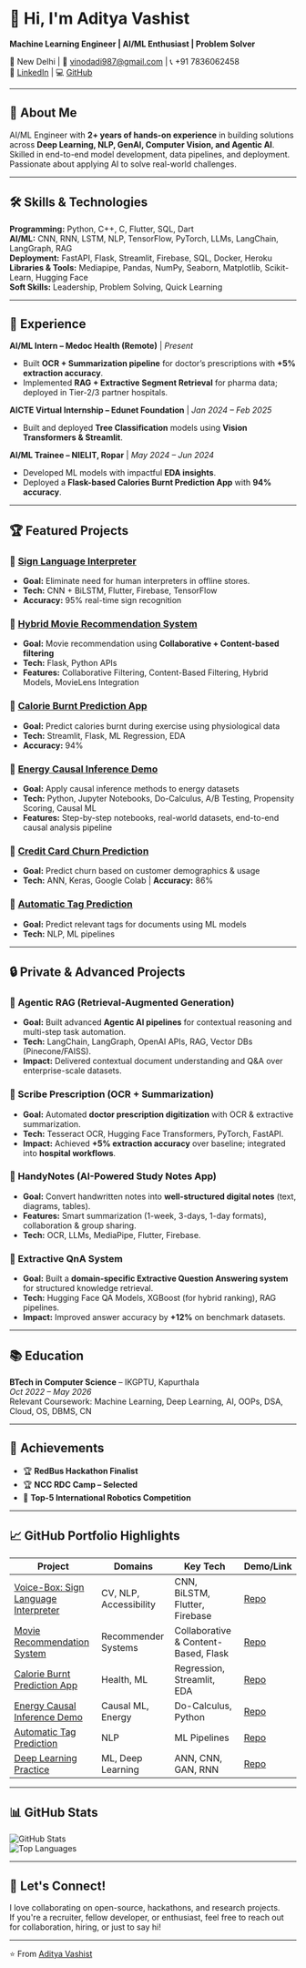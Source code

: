 # 👋 Hi, I'm Aditya Vashist  
**Machine Learning Engineer | AI/ML Enthusiast | Problem Solver**

📍 New Delhi | 📧 [vinodadi987@gmail.com](mailto:vinodadi987@gmail.com) | 📞 +91 7836062458  
🔗 [LinkedIn](https://linkedin.com/in/aditya-vashist-819b7a244/) | 💻 [GitHub](https://github.com/Aditya8215)

---

## 🚀 About Me  
AI/ML Engineer with **2+ years of hands-on experience** in building solutions across **Deep Learning, NLP, GenAI, Computer Vision, and Agentic AI**. Skilled in end-to-end model development, data pipelines, and deployment. Passionate about applying AI to solve real-world challenges.  

---

## 🛠️ Skills & Technologies  

**Programming:** Python, C++, C, Flutter, SQL, Dart  
**AI/ML:** CNN, RNN, LSTM, NLP, TensorFlow, PyTorch, LLMs, LangChain, LangGraph, RAG  
**Deployment:** FastAPI, Flask, Streamlit, Firebase, SQL, Docker, Heroku  
**Libraries & Tools:** Mediapipe, Pandas, NumPy, Seaborn, Matplotlib, Scikit-Learn, Hugging Face  
**Soft Skills:** Leadership, Problem Solving, Quick Learning  

---

## 💼 Experience  

**AI/ML Intern – Medoc Health (Remote)** | *Present*  
- Built **OCR + Summarization pipeline** for doctor’s prescriptions with **+5% extraction accuracy**.  
- Implemented **RAG + Extractive Segment Retrieval** for pharma data; deployed in Tier-2/3 partner hospitals.  

**AICTE Virtual Internship – Edunet Foundation** | *Jan 2024 – Feb 2025*  
- Built and deployed **Tree Classification** models using **Vision Transformers & Streamlit**.  

**AI/ML Trainee – NIELIT, Ropar** | *May 2024 – Jun 2024*  
- Developed ML models with impactful **EDA insights**.  
- Deployed a **Flask-based Calories Burnt Prediction App** with **94% accuracy**.  

---

## 🏆 Featured Projects  

### 🔹 [Sign Language Interpreter](https://github.com/Aditya8215/Voice-Box.git)  
- **Goal:** Eliminate need for human interpreters in offline stores.  
- **Tech:** CNN + BiLSTM, Flutter, Firebase, TensorFlow  
- **Accuracy:** 95% real-time sign recognition  

### 🔹 [Hybrid Movie Recommendation System](https://github.com/Aditya8215/Movie_Recommendation.git)  
- **Goal:** Movie recommendation using **Collaborative + Content-based filtering**  
- **Tech:** Flask, Python APIs  
- **Features:** Collaborative Filtering, Content-Based Filtering, Hybrid Models, MovieLens Integration  

### 🔹 [Calorie Burnt Prediction App](https://github.com/Aditya8215/Calorie-Burnt)  
- **Goal:** Predict calories burnt during exercise using physiological data  
- **Tech:** Streamlit, Flask, ML Regression, EDA  
- **Accuracy:** 94%  

### 🔹 [Energy Causal Inference Demo](https://github.com/Aditya8215/Energy_casual_inference_demo)  
- **Goal:** Apply causal inference methods to energy datasets  
- **Tech:** Python, Jupyter Notebooks, Do-Calculus, A/B Testing, Propensity Scoring, Causal ML  
- **Features:** Step-by-step notebooks, real-world datasets, end-to-end causal analysis pipeline  

### 🔹 [Credit Card Churn Prediction](https://github.com/Aditya8215/Deep-Learning-Practice.git)  
- **Goal:** Predict churn based on customer demographics & usage  
- **Tech:** ANN, Keras, Google Colab | **Accuracy:** 86%  

### 🔹 [Automatic Tag Prediction](https://github.com/Aditya8215/Automatic_Tag_Prediction)  
- **Goal:** Predict relevant tags for documents using ML models  
- **Tech:** NLP, ML pipelines  

---

## 🔒 Private & Advanced Projects  

### 🔹 Agentic RAG (Retrieval-Augmented Generation)  
- **Goal:** Built advanced **Agentic AI pipelines** for contextual reasoning and multi-step task automation.  
- **Tech:** LangChain, LangGraph, OpenAI APIs, RAG, Vector DBs (Pinecone/FAISS).  
- **Impact:** Delivered contextual document understanding and Q&A over enterprise-scale datasets.  

### 🔹 Scribe Prescription (OCR + Summarization)  
- **Goal:** Automated **doctor prescription digitization** with OCR & extractive summarization.  
- **Tech:** Tesseract OCR, Hugging Face Transformers, PyTorch, FastAPI.  
- **Impact:** Achieved **+5% extraction accuracy** over baseline; integrated into **hospital workflows**.  

### 🔹 HandyNotes (AI-Powered Study Notes App)  
- **Goal:** Convert handwritten notes into **well-structured digital notes** (text, diagrams, tables).  
- **Features:** Smart summarization (1-week, 3-days, 1-day formats), collaboration & group sharing.  
- **Tech:** OCR, LLMs, MediaPipe, Flutter, Firebase.  

### 🔹 Extractive QnA System  
- **Goal:** Built a **domain-specific Extractive Question Answering system** for structured knowledge retrieval.  
- **Tech:** Hugging Face QA Models, XGBoost (for hybrid ranking), RAG pipelines.  
- **Impact:** Improved answer accuracy by **+12%** on benchmark datasets.  

---

## 📚 Education  

**BTech in Computer Science** – IKGPTU, Kapurthala  
*Oct 2022 – May 2026*  
Relevant Coursework: Machine Learning, Deep Learning, AI, OOPs, DSA, Cloud, OS, DBMS, CN  

---

## 🏅 Achievements  

- 🏆 **RedBus Hackathon Finalist**  
- 🏆 **NCC RDC Camp – Selected**  
- 🤖 **Top-5 International Robotics Competition**  

---

## 📈 GitHub Portfolio Highlights

| Project | Domains | Key Tech | Demo/Link |
|---------|---------|----------|-----------|
| [Voice-Box: Sign Language Interpreter](https://github.com/Aditya8215/Voice-Box) | CV, NLP, Accessibility | CNN, BiLSTM, Flutter, Firebase | [Repo](https://github.com/Aditya8215/Voice-Box) |
| [Movie Recommendation System](https://github.com/Aditya8215/Movie_Recommendation) | Recommender Systems | Collaborative & Content-Based, Flask | [Repo](https://github.com/Aditya8215/Movie_Recommendation) |
| [Calorie Burnt Prediction App](https://github.com/Aditya8215/Calorie-Burnt) | Health, ML | Regression, Streamlit, EDA | [Repo](https://github.com/Aditya8215/Calorie-Burnt) |
| [Energy Causal Inference Demo](https://github.com/Aditya8215/Energy_casual_inference_demo) | Causal ML, Energy | Do-Calculus, Python | [Repo](https://github.com/Aditya8215/Energy_casual_inference_demo) |
| [Automatic Tag Prediction](https://github.com/Aditya8215/Automatic_Tag_Prediction) | NLP | ML Pipelines | [Repo](https://github.com/Aditya8215/Automatic_Tag_Prediction) |
| [Deep Learning Practice](https://github.com/Aditya8215/Deep-Learning-Practice) | ML, Deep Learning | ANN, CNN, GAN, RNN | [Repo](https://github.com/Aditya8215/Deep-Learning-Practice) |

---

## 📊 GitHub Stats  

![GitHub Stats](https://github-readme-stats.vercel.app/api?username=Aditya8215&show_icons=true&theme=radical)  
![Top Languages](https://github-readme-stats.vercel.app/api/top-langs/?username=Aditya8215&layout=compact&theme=radical)  

---

## 🤝 Let's Connect!

I love collaborating on open-source, hackathons, and research projects.  
If you're a recruiter, fellow developer, or enthusiast, feel free to reach out for collaboration, hiring, or just to say hi!

---

⭐️ From [Aditya Vashist](https://github.com/Aditya8215)  
